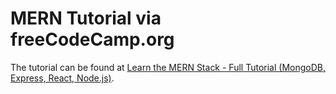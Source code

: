 # MERN Tutorial via freeCodeCamp.org

The tutorial can be found at [Learn the MERN Stack - Full Tutorial (MongoDB, Express, React, Node.js)](https://www.youtube.com/watch?v=7CqJlxBYj-M).

